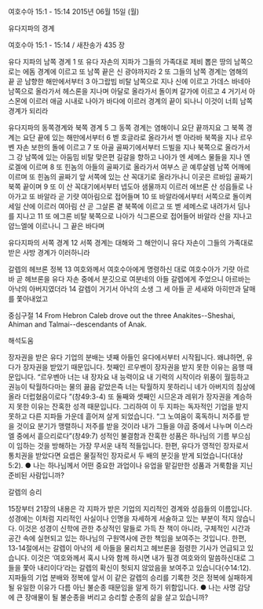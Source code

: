 여호수아 15:1 - 15:14 
2015년 06월 15일 (월)

유다지파의 경계



여호수아 15:1 - 15:14 / 새찬송가 435 장


유다 지파의 남쪽 경계
1 또 유다 자손의 지파가 그들의 가족대로 제비 뽑은 땅의 남쪽으로는 에돔 경계에 이르고 또 남쪽 끝은 신 광야까지라 2 또 그들의 남쪽 경계는 염해의 끝 곧 남향한 해만에서부터 3 아그랍빔 비탈 남쪽으로 지나 신에 이르고 가데스 바네아 남쪽으로 올라가서 헤스론을 지나며 아달로 올라가서 돌이켜 갈가에 이르고 4 거기서 아스몬에 이르러 애굽 시내로 나아가 바다에 이르러 경계의 끝이 되나니 이것이 너희 남쪽 경계가 되리라 

유다지파의 동쪽경계와 북쪽 경계
5 그 동쪽 경계는 염해이니 요단 끝까지요 그 북쪽 경계는 요단 끝에 있는 해만에서부터 
6 벧 호글라로 올라가서 벧 아라바 북쪽을 지나 르우벤 자손 보한의 돌에 이르고 7 또 아골 골짜기에서부터 드빌을 지나 북쪽으로 올라가서 그 강 남쪽에 있는 아둠밈 비탈 맞은편 길갈을 향하고 나아가 엔 세메스 물들을 지나 엔로겔에 이르며 8 또 힌놈의 아들의 골짜기로 올라가서 여부스 곧 예루살렘 남쪽 어깨에 이르며 또 힌놈의 골짜기 앞 서쪽에 있는 산 꼭대기로 올라가나니 이곳은 르바임 골짜기 북쪽 끝이며 9 또 이 산 꼭대기에서부터 넵도아 샘물까지 이르러 에브론 산 성읍들로 나아가고 또 바알라 곧 기럇 여아림으로 접어들며 10 또 바알라에서부터 서쪽으로 돌이켜 세일 산에 이르러 여아림 산 곧 그살론 곁 북쪽에 이르고 또 벧 세메스로 내려가서 딤나를 지나고 11 또 에그론 비탈 북쪽으로 나아가 식그론으로 접어들어 바알라 산을 지나고 얍느엘에 이르나니 그 끝은 바다며 

유다지파의 서쪽 경계
12 서쪽 경계는 대해와 그 해안이니 유다 자손이 그들의 가족대로 받은 사방 경계가 이러하니라 

갈렙의 헤브론 정복
13 여호와께서 여호수아에게 명령하신 대로 여호수아가 기럇 아르바 곧 헤브론을 유다 자손 중에서 분깃으로 여분네의 아들 갈렙에게 주었으니 아르바는 아낙의 아버지였더라 14 갈렙이 거기서 아낙의 소생 그 세 아들 곧 세새와 아히만과 달매를 쫓아내었고 

중심구절 14 From Hebron Caleb drove out the three Anakites--Sheshai, Ahiman and Talmai--descendants of Anak.

해석도움





장자권을 받은 유다
기업의 분배는 넷째 아들인 유다에서부터 시작됩니다. 왜냐하면, 유다가 장자권을 받았기 때문입니다. 첫째인 르우벤이 장자권을 받지 못한 이유는 음행 때문입니다. “르우벤아 너는 내 장자요 내 능력이요 내 기력의 시작이라 위풍이 월등하고 권능이 탁월하다마는 물의 끓음 같았은즉 너는 탁월하지 못하리니 네가 아버지의 침상에 올라 더럽혔음이로다 ”(창49:3-4) 또 둘째와 셋째인 시므온과 레위가 장자권을 계승하지 못한 이유는 잔혹한 성격 때문입니다. 그리하여 이 두 지파는 독자적인 기업을 받지 못하고 다른 지파들 가운데 흩어져 살게 되었습니다. “그 노여움이 혹독하니 저주를 받을 것이요 분기가 맹렬하니 저주를 받을 것이라 내가 그들을 야곱 중에서 나누며 이스라엘 중에서 흩으리로다”(창49:7) 성적인 불결함과 잔혹한 성품은 하나님의 기름 부으심이 임하는 것을 방해하는 가장 무서운 내적 적들입니다. 한편, 유다가 영적인 장자로서 통치권을 받았다면 요셉은 물질적인 장자로서 두 배의 분깃을 받게 되었습니다(대상 5:2).
●  나는 하나님께서 어떤 중요한 과업이나 유업을 맡길만한 성품과 거룩함을 지닌 준비된 사람입니까? 


갈렙의 승리

15장부터 21장의 내용은 각 지파가 받은 기업의 지리적인 경계와 성읍들의 이름입니다. 성경에는 이처럼 지리적인 사실이나 인명을 자세하게 서술하고 있는 부분이 적지 않습니다. 이것은 성경이 신학에 관한 추상적인 말들로 가득 찬 책이 아니라, 구체적인 시간과 공간 속에 실현되고 있는 하나님의 구원역사에 관한 책임을 보여주는 것입니다. 한편, 13-14절에서는 갈렙이 아낙의 세 아들을 물리치고 헤브론을 점령한 기사가 언급되고 있습니다. 이것은 ‘여호와께서 혹시 나와 함께 하시면 내가 필경 여호와의 말씀하신대로 그들을 쫓아 내리이다’라는 갈렙의 확신이 헛되지 않았음을 보여주고 있습니다(수14:12). 지파들의 기업 분배와 정복에 앞서 이 같은 갈렙의 승리를 기록한 것은 정복에 실패하게 될 유일한 이유가 다름 아닌 불순종 때문임을 알게 하기 위함입니다.
●  나는 사명 감당에 큰 장애물이 될 불순종을 버리고 승리할 순종의 삶을 살고 있습니까?